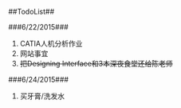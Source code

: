 ##TodoList##

###6/22/2015###
1. CATIA人机分析作业
2. 网站事宜
3. <del>把Designing Interface和3本深夜食堂还给陈老师</del>

###6/24/2015###
1. 买牙膏/洗发水